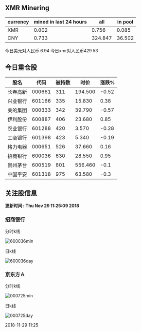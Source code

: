 ## XMR Minering

|currency|mined in last 24 hours|all|in pool|
|---|---|---|---|
|XMR|0.002|0.756|0.085|
|CNY|0.733|324.847|36.502|

今日美元对人民币 6.94	今日xmr对人民币429.53


## 今日重仓股 

|股名|代码|被持数|时价|涨跌%|
|---|---|---|---|---|
|长春高新|000661|311|194.500|-0.52|
|兴业银行|601166|335|15.830|0.38|
|美的集团|000333|342|39.790|-0.57|
|伊利股份|600887|406|23.680|0.85|
|农业银行|601288|420|3.570|-0.28|
|工商银行|601398|423|5.340|-0.19|
|格力电器|000651|526|37.660|0.16|
|招商银行|600036|630|28.550|0.95|
|贵州茅台|600519|801|556.460|-0.1|
|中国平安|601318|975|63.580|-0.3|

## 关注股信息
**更新时间 : Thu Nov 29 11:25:09 2018**
### 招商银行 
分时k线

![600036min](http://image.sinajs.cn/newchart/min/n/sh600036.gif)

日k线

![600036day](http://image.sinajs.cn/newchart/daily/n/sh600036.gif)

### 京东方Ａ 
分时k线

![000725min](http://image.sinajs.cn/newchart/min/n/sz000725.gif)

日k线

![000725day](http://image.sinajs.cn/newchart/daily/n/sz000725.gif)

2018-11-29 11:25